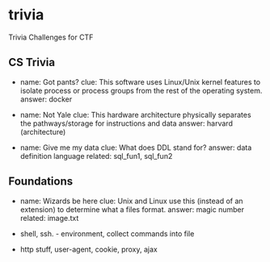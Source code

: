 # trivia
Trivia Challenges for CTF

## CS Trivia
- name: Got pants?
  clue: This software uses Linux/Unix kernel features to isolate process or
process groups from the rest of the operating system.
  answer: docker

- name: Not Yale
  clue: This hardware architecture physically separates the pathways/storage
for instructions and data
  answer: harvard (architecture)

- name: Give me my data
  clue: What does DDL stand for?
  answer: data definition language
  related: sql_fun1, sql_fun2

## Foundations

- name: Wizards be here
  clue: Unix and Linux use this (instead of an extension) to determine what a
files format.
  answer: magic number
  related: image.txt

- shell, ssh. - environment, collect commands into file

- http stuff, user-agent, cookie, proxy, ajax

